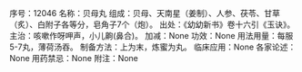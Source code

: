 序号：12046
名称：贝母丸
组成：贝母、天南星（姜制）、人参、茯苓、甘草（炙）、白附子各等分，皂角子7个（炮）。
出处：《幼幼新书》卷十六引《玉诀》。
主治：咳嗽作呀呷声，小儿齁(鼻合)。
加减：None
功效：None
用法用量：每服5-7丸，薄荷汤吞。
制备方法：上为末，炼蜜为丸。
临床应用：None
各家论述：None
用药禁忌：None
附注：None
